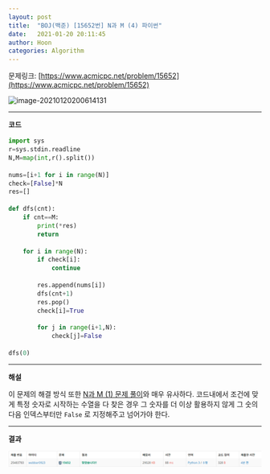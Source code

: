 ```yaml
---
layout: post
title:  "BOJ(백준) [15652번] N과 M (4) 파이썬"
date:   2021-01-20 20:11:45
author: Hoon
categories: Algorithm
---
```


문제링크: [https://www.acmicpc.net/problem/15652](https://www.acmicpc.net/problem/15652)

![image-20210120200614131](C:\Users\강훈\AppData\Roaming\Typora\typora-user-images\image-20210120200614131.png)

----

**코드**

~~~python
import sys
r=sys.stdin.readline
N,M=map(int,r().split())

nums=[i+1 for i in range(N)]
check=[False]*N
res=[]

def dfs(cnt):
	if cnt==M:
		print(*res)
		return
	
	for i in range(N):
		if check[i]:
			continue
		
		res.append(nums[i])
		dfs(cnt+1)
		res.pop()
		check[i]=True
		
		for j in range(i+1,N):
			check[j]=False

dfs(0)
~~~

----

**해설**

이 문제의 해결 방식 또한 [N과 M (1) 문제 풀이](https://hoon-923.github.io/algorithm/2021/01/17/BOJ(%EB%B0%B1%EC%A4%80)-15649%EB%B2%88-N%EA%B3%BC-M-(1)-%ED%8C%8C%EC%9D%B4%EC%8D%AC.html)와 매우 유사하다. 코드내에서 조건에 맞게 특정 숫자로 시작하는 수열을 다 찾은 경우 그 숫자를 더 이상 활용하지 않게 그 숫의 다음 인덱스부터만 `False` 로 지정해주고 넘어가야 한다. 

----

**결과**

![N과M4결과.PNG](https://github.com/hoon-923/hoon-923.github.io/blob/master/_images/BOJ/N%EA%B3%BCM4%EA%B2%B0%EA%B3%BC.PNG?raw=true)

